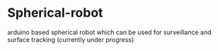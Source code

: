 # Spherical-robot
arduino based spherical robot which can be used for surveillance and surface tracking (currently under progress)
